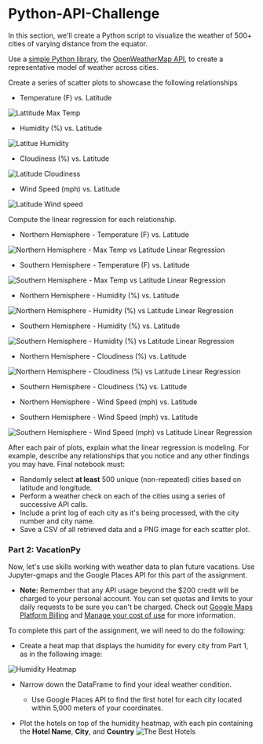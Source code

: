 # Python-API-Challenge

In this section, we'll create a Python script to visualize the weather of 500+ cities of varying distance from the equator.

Use a [simple Python library](https://pypi.python.org/pypi/citipy), the [OpenWeatherMap API](https://openweathermap.org/api), to create a representative model of weather across cities.

Create a series of scatter plots to showcase the following relationships

* Temperature (F) vs. Latitude

![Lattitude   Max Temp](https://user-images.githubusercontent.com/100891182/181995741-1a759d98-327a-41c1-bbdd-959ddc2acd8d.jpg)

* Humidity (%) vs. Latitude

![Latitue   Humidity](https://user-images.githubusercontent.com/100891182/181995747-58ee8464-703f-4079-b464-36aa1cfcc447.jpg)

* Cloudiness (%) vs. Latitude

![Latitude   Cloudiness](https://user-images.githubusercontent.com/100891182/181995756-0d16b778-a7da-4dd1-9892-a0c33a7dfc25.jpg)

* Wind Speed (mph) vs. Latitude

![Latitude   Wind speed](https://user-images.githubusercontent.com/100891182/181995763-21458a18-24c4-40a7-9d7a-16abd46ba71a.jpg)


Compute the linear regression for each relationship. 

* Northern Hemisphere - Temperature (F) vs. Latitude

![Northern Hemisphere - Max Temp vs  Latitude Linear Regression](https://user-images.githubusercontent.com/100891182/181995794-5325f864-e31c-40a7-9dd6-d3b5bf4b73e1.jpg)

* Southern Hemisphere - Temperature (F) vs. Latitude

![Southern Hemisphere - Max Temp vs  Latitude Linear Regression](https://user-images.githubusercontent.com/100891182/181995799-150a7f22-ab86-4ba5-801a-d8585935f41c.jpg)


* Northern Hemisphere - Humidity (%) vs. Latitude

![Northern Hemisphere - Humidity (%) vs  Latitude Linear Regression](https://user-images.githubusercontent.com/100891182/181995809-204c02ee-eebf-4f9c-a0d5-b557ddca9449.jpg)

* Southern Hemisphere - Humidity (%) vs. Latitude

![Southern Hemisphere - Humidity (%) vs  Latitude Linear Regression](https://user-images.githubusercontent.com/100891182/181995814-5d41afaa-62a1-46ca-81d5-5b968258ec01.jpg)

* Northern Hemisphere - Cloudiness (%) vs. Latitude

![Northern Hemisphere - Cloudiness (%) vs  Latitude Linear Regression](https://user-images.githubusercontent.com/100891182/181995818-6108bc37-35d8-432b-8198-01d4d46653b1.jpg)

* Southern Hemisphere - Cloudiness (%) vs. Latitude


* Northern Hemisphere - Wind Speed (mph) vs. Latitude

* Southern Hemisphere - Wind Speed (mph) vs. Latitude

![Southern Hemisphere - Wind Speed (mph) vs  Latitude Linear Regression](https://user-images.githubusercontent.com/100891182/181995831-f00195e6-a36e-445c-ac58-4185125605a6.jpg)

After each pair of plots, explain what the linear regression is modeling. For example, describe any relationships that you notice and any other findings you may have.
Final notebook must:

* Randomly select **at least** 500 unique (non-repeated) cities based on latitude and longitude.
* Perform a weather check on each of the cities using a series of successive API calls.
* Include a print log of each city as it's being processed, with the city number and city name.
* Save a CSV of all retrieved data and a PNG image for each scatter plot.

### Part 2: VacationPy

Now, let's use skills working with weather data to plan future vacations. Use Jupyter-gmaps and the Google Places API for this part of the assignment.

* **Note:** Remember that any API usage beyond the $200 credit will be charged to your personal account. You can set quotas and limits to your daily requests to be sure you can't be charged. Check out [Google Maps Platform Billing](https://developers.google.com/maps/billing/gmp-billing#monitor-and-restrict-consumption) and [Manage your cost of use](https://developers.google.com/maps/documentation/javascript/usage-and-billing#set-caps) for more information.

To complete this part of the assignment, we will need to do the following:

* Create a heat map that displays the humidity for every city from Part 1, as in the following image:

![Humidity Heatmap](https://user-images.githubusercontent.com/100891182/181995607-834375ed-a6f9-4a9a-9846-61b5360fbf50.png)


* Narrow down the DataFrame to find your ideal weather condition. 

  * Use Google Places API to find the first hotel for each city located within 5,000 meters of your coordinates.

* Plot the hotels on top of the humidity heatmap, with each pin containing the **Hotel Name**, **City**, and **Country**
![The Best Hotels](https://user-images.githubusercontent.com/100891182/181995613-457c5769-abf2-4dad-a34a-8eda69681823.png)


